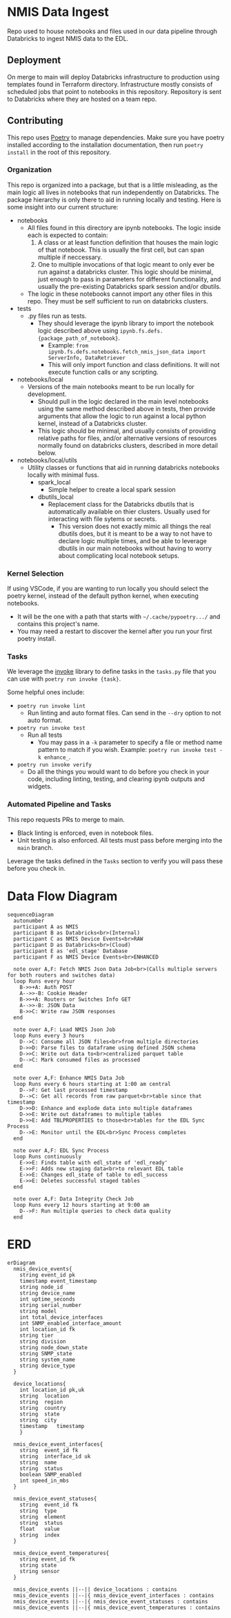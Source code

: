 # NMIS Data Ingest

Repo used to house notebooks and files used in our data pipeline through Databricks to ingest NMIS data to the EDL.

## Deployment

On merge to main will deploy Databricks infrastructure to production using templates found in Terraform directory. Infrastructure mostly consists of scheduled jobs that point to notebooks in this repository. Repository is sent to Databricks where they are hosted on a team repo. 

## Contributing

This repo uses [Poetry](https://python-poetry.org/) to manage dependencies. Make sure you have poetry installed according to the installation documentation, then run `poetry install` in the root of this repository.

### Organization

This repo is organized into a package, but that is a little misleading, as the main logic all lives in notebooks that run independently on Databricks.  The package hierarchy is only there to aid in running locally and testing. Here is some insight into our current structure:

- notebooks
  - All files found in this directory are ipynb notebooks. The logic inside each is expected to contain:
    1. A class or at least function definition that houses the main logic of that notebook. This is usually the first cell, but can span multiple if neccessary.
    2. One to multiple invocations of that logic meant to only ever be run against a databricks cluster.  This logic should be minimal, just enough to pass in parameters for different functionality, and usually the pre-existing Databricks spark session and/or dbutils. 
  - The logic in these notebooks cannot import any other files in this repo. They must be self sufficient to run on databricks clusters.
- tests
  - .py files run as tests.
    - They should leverage the ipynb library to import the notebook logic described above using `ipynb.fs.defs.{package_path_of_notebook}`.
      - Example: `from ipynb.fs.defs.notebooks.fetch_nmis_json_data import ServerInfo, DataRetriever`
      - This will only import function and class definitions. It will not execute function calls or any scripting.
- notebooks/local
  - Versions of the main notebooks meant to be run locally for development.
    - Should pull in the logic declared in the main level notebooks using the same method described above in tests, then provide arguments that allow the logic to run against a local python kernel, instead of a Databricks cluster.
    - This logic should be minimal, and usually consists of providing relative paths for files, and/or alternative versions of resources normally found on databricks clusters, described in more detail below.
- notebooks/local/utils
  - Utility classes or functions that aid in running databricks notebooks locally with minimal fuss.
    - spark_local
      - Simple helper to create a local spark session
    - dbutils_local
      - Replacement class for the Databricks dbutils that is automatically available on thier clusters. Usually used for interacting with file sytems or secrets.
        - This version does not exactly mimic all things the real dbutils does, but it is meant to be a way to not have to declare logic multiple times, and be able to leverage dbutils in our main notebooks without having to worry about complicating local notebook setups.

### Kernel Selection

If using VSCode, if you are wanting to run locally you should select the poetry kernel, instead of the default python kernel, when executing notebooks.
  - It will be the one with a path that starts with `~/.cache/pypoetry.../` and contains this project's name.
  - You may need a restart to discover the kernel after you run your first poetry install.

### Tasks

We leverage the [invoke](https://www.pyinvoke.org/) library to define tasks in the `tasks.py` file that you can use with `poetry run invoke {task}`. 

Some helpful ones include:
- `poetry run invoke lint`
  - Run linting and auto format files. Can send in the `--dry` option to not auto format.
- `poetry run invoke test`
  - Run all tests
      - You may pass in a `-k` parameter to specify a file or method name pattern to match if you wish.  Example: `poetry run invoke test -k enhance_`.
- `poetry run invoke verify`
  - Do all the things you would want to do before you check in your code, including linting, testing, and clearing ipynb outputs and widgets. 

### Automated Pipeline and Tasks

This repo requests PRs to merge to main.

- Black linting is enforced, even in notebook files.
- Unit testing is also enforced. All tests must pass before merging into the `main` branch.

Leverage the tasks defined in the `Tasks` section to verify you will pass these before you check in.

# Data Flow Diagram
```mermaid
sequenceDiagram
  autonumber
  participant A as NMIS
  participant B as Databricks<br>(Internal)
  participant C as NMIS Device Events<br>RAW
  participant D as Databricks<br>(Cloud)
  participant E as 'edl_stage' Database
  participant F as NMIS Device Events<br>ENHANCED
  
  note over A,F: Fetch NMIS Json Data Job<br>(Calls multiple servers for both routers and switches data)
  loop Runs every hour
    B->>+A: Auth POST
    A-->>-B: Cookie Header
    B->>+A: Routers or Switches Info GET
    A-->>-B: JSON Data
    B->>C: Write raw JSON responses
  end

  note over A,F: Load NMIS Json Job
  loop Runs every 3 hours
    D-->C: Consume all JSON files<br>from multiple directories
    D->>D: Parse files to dataframe using defined JSON schema 
    D->>C: Write out data to<br>centralized parquet table
    D-->C: Mark consumed files as processed
  end

  note over A,F: Enhance NMIS Data Job
  loop Runs every 6 hours starting at 1:00 am central
    D-->F: Get last processed timestamp
    D-->C: Get all records from raw parquet<br>table since that timestamp
    D->>D: Enhance and explode data into multiple dataframes
    D->>E: Write out dataframes to multiple tables
    D->>E: Add TBLPROPERTIES to those<br>tables for the EDL Sync Process
    D-->E: Monitor until the EDL<br>Sync Process completes
  end

  note over A,F: EDL Sync Process
  loop Runs continuously
    E->>E: Finds table with edl_state of 'edl_ready'
    E->>F: Adds new staging data<br>to relevant EDL table
    E->>E: Changes edl_state of table to edl_success
    E->>E: Deletes successful staged tables
  end

  note over A,F: Data Integrity Check Job
  loop Runs every 12 hours starting at 9:00 am
    D-->F: Run multiple queries to check data quality
  end
```

# ERD 
```mermaid
erDiagram
  nmis_device_events{
    string event_id pk
    timestamp event_timestamp
    string node_id
    string device_name
    int uptime_seconds
    string serial_number
    string model
    int total_device_interfaces
    int SNMP_enabled_interface_amount
    int location_id fk
    string tier
    string division
    string node_down_state
    string SNMP_state
    string system_name
    string device_type
  }

  device_locations{
    int	location_id pk,uk
    string	location
    string	region
    string	country
    string	state
    string	city
    timestamp	timestamp
    }

  nmis_device_event_interfaces{
    string	event_id fk
    string	interface_id uk
    string	name
    string	status
    boolean	SNMP_enabled
    int	speed_in_mbs
  }

  nmis_device_event_statuses{
    string	event_id fk
    string	type
    string	element
    string	status
    float	value
    string	index
  }

  nmis_device_event_temperatures{
    string event_id fk
    string state
    string sensor
  }

  nmis_device_events ||--|| device_locations : contains
  nmis_device_events ||--|{ nmis_device_event_interfaces : contains
  nmis_device_events ||--|{ nmis_device_event_statuses : contains
  nmis_device_events ||--|{ nmis_device_event_temperatures : contains
  
```